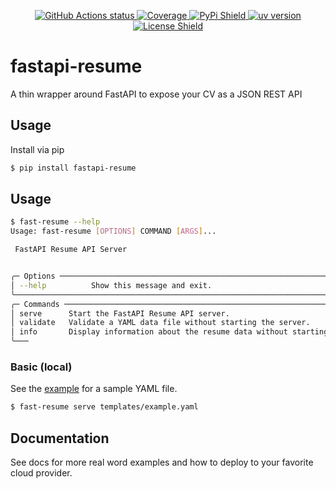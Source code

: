 <p align="center">
    <a href="https://github.com/nickatnight/fastapi-resume/actions">
        <img alt="GitHub Actions status" src="https://github.com/nickatnight/fastapi-resume/actions/workflows/main.yaml/badge.svg">
    </a>
    <a href="https://codecov.io/gh/nickatnight/fastapi-resume">
        <img alt="Coverage" src="https://codecov.io/gh/nickatnight/fastapi-resume/branch/main/graph/badge.svg?token=5yV0ottQ9o"/>
    </a>
    <a href="https://pypi.org/project/fastapi-resume/">
        <img alt="PyPi Shield" src="https://img.shields.io/pypi/v/fastapi-resume">
    </a>
    <a href="https://docs.astral.sh/uv/">
        <img alt="uv version" src="https://img.shields.io/badge/uv-0.7.18+-purple">
    </a>
    <!-- <a href="https://www.python.org/downloads/">
        <img alt="Python Versions Shield" src="https://img.shields.io/badge/Python-3.12+-blue?logo=python&logoColor=white">
    </a> -->
    <!-- <a href="https://fastapi-resume.readthedocs.io/en/latest/"><img alt="Read The Docs Badge" src="https://img.shields.io/readthedocs/fastapi-resume"></a> -->
    <a href="https://github.com/nickatnight/fastapi-resume/blob/master/LICENSE">
        <img alt="License Shield" src="https://img.shields.io/github/license/nickatnight/fastapi-resume">
    </a>
</p>

# fastapi-resume

A thin wrapper around FastAPI to expose your CV as a JSON REST API

## Usage

Install via pip

```sh
$ pip install fastapi-resume
```

## Usage

```sh
$ fast-resume --help
Usage: fast-resume [OPTIONS] COMMAND [ARGS]...

 FastAPI Resume API Server


╭─ Options ────────────────────────────────────────────────────────────────────────────────────────────────────────────────────────────────────────────────────────────────────────────────╮
│ --help          Show this message and exit.                                                                                                                                              │
╰──────────────────────────────────────────────────────────────────────────────────────────────────────────────────────────────────────────────────────────────────────────────────────────╯
╭─ Commands ───────────────────────────────────────────────────────────────────────────────────────────────────────────────────────────────────────────────────────────────────────────────╮
│ serve      Start the FastAPI Resume API server.                                                                                                                                          │
│ validate   Validate a YAML data file without starting the server.                                                                                                                        │
│ info       Display information about the resume data without starting the server.                                                                                                        │
╰───
```

### Basic (local)
See the [example](./templates/example.yaml) for a sample YAML file.
```sh
$ fast-resume serve templates/example.yaml
```

## Documentation
See docs for more real word examples and how to deploy to your favorite cloud provider.
